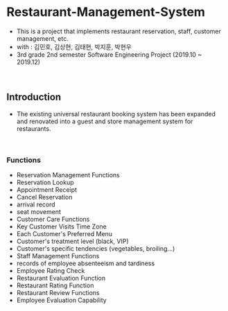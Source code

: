 # Restaurant-Management-System
+ This is a project that implements restaurant reservation, staff, customer management, etc.
+ with : 김민호, 김상현, 김태현, 박지훈, 박현우
+ 3rd grade 2nd semester Software Engineering Project (2019.10 ~ 2019.12)

<br>

## Introduction
+ The existing universal restaurant booking system has been expanded and renovated into a guest and store management system for restaurants.

<br>

### Functions
+ Reservation Management Functions
+ Reservation Lookup
+ Appointment Receipt
+ Cancel Reservation
+ arrival record
+ seat movement
+ Customer Care Functions
+ Key Customer Visits Time Zone
+ Each Customer's Preferred Menu
+ Customer's treatment level (black, VIP)
+ Customer's specific tendencies (vegetables, broiling...)
+ Staff Management Functions
+ records of employee absenteeism and tardiness
+ Employee Rating Check
+ Restaurant Evaluation Function
+ Restaurant Rating Function
+ Restaurant Review Functions
+ Employee Evaluation Capability
